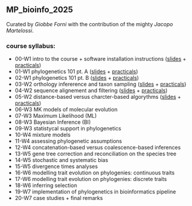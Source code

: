 ## MP_bioinfo_2025

Curated by *Giobbe Forni* with the contribution of the mighty *Jacopo Martelossi*.

### course syllabus:

- 00-W1 intro to the course + software installation instructions ([slides](https://github.com/for-giobbe/MP25/blob/main/slides/00.pdf) + [practicals](https://github.com/for-giobbe/MP25/blob/main/practicals/00.md))
- 01-W1 phylogenetics 101 pt. A ([slides](https://github.com/for-giobbe/MP25/blob/main/slides/01.pdf) + [practicals](https://github.com/for-giobbe/MP25/blob/main/practicals/01.md))
- 02-W1 phylogenetics 101 pt. B ([slides]() + [practicals]())
- 03-W2 orthology infererence and taxon sampling ([slides](https://github.com/for-giobbe/MP25/blob/main/slides/03.pdf) + [practicals](https://github.com/for-giobbe/MP25/blob/main/practicals/03.md))
- 04-W2 sequence alignement and filtering ([slides](https://github.com/for-giobbe/MP25/blob/main/slides/04.pdf) + [practicals](https://github.com/for-giobbe/MP25/blob/main/practicals/04.md))
- 05-W2 distance-based versus charcter-based algorythms ([slides](https://github.com/for-giobbe/MP25/blob/main/slides/05.pdf) + [practicals](https://github.com/for-giobbe/MP25/blob/main/practicals/05.md))
- 06-W3 MK models of molecular evolution
- 07-W3 Maximum Likelihood (ML)
- 08-W3 Bayesian Inference (BI)
- 09-W3 statistycal support in phylogenetics
- 10-W4 mixture models
- 11-W4 assessing phylogenetic assumptions
- 12-W4 concatenation-based versus coalescence-based inferences
- 13-W5 gene tree correction and reconciliation on the species tree
- 14-W5 stochastic and systematic bias
- 15-W5 divergence times analyses
- 16-W6 modelling trait evolution on phylogenies: continuous traits
- 17-W6 modelling trait evolution on phylogenies: discrete traits
- 18-W6 inferring selection
- 19-W7 implementation of phylogenetics in bioinformatics pipeline
- 20-W7 case studies + final remarks